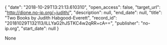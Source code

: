 {
  "date": "2018-10-29T13:21:13.610310", 
  "open_access": false, 
  "target_url": "http://dione.no-ip.org/~judith/", 
  "description": null, 
  "end_date": null, 
  "title": "Two Books by Judith Habgood-Everett", 
  "record_id": "20181029T132113/lLLYaG2hJSTKC4w2qRR+cA==", 
  "publisher": "no-ip.org", 
  "start_date": null
}

None